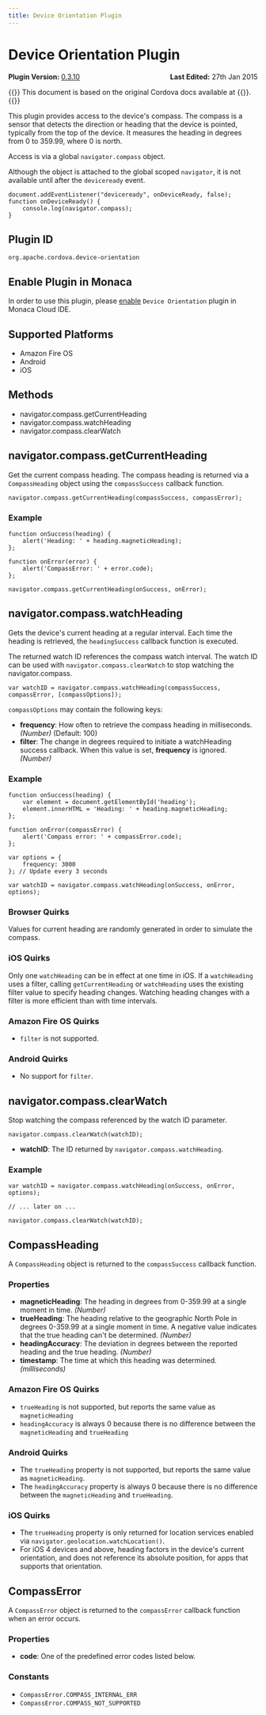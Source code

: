 ```yaml
---
title: Device Orientation Plugin
---
```


# Device Orientation Plugin

<div>
  <div  style="float: left;" align="left"><b>Plugin Version: </b><a href="https://github.com/apache/cordova-plugin-device-orientation/blob/master/RELEASENOTES.md#0310-dec-02-2014">0.3.10</a></div>   
  <div align="right" style="float: right;"><b>Last Edited:</b> 27th Jan 2015</div>
  <br/>
</div>

{{<note>}}
This document is based on the original Cordova docs available at {{<link title="Cordova Docs" href="https://github.com/apache/cordova-plugin-device-orientation">}}.
{{</note>}}

This plugin provides access to the device's compass. The compass is a
sensor that detects the direction or heading that the device is pointed,
typically from the top of the device. It measures the heading in degrees
from 0 to 359.99, where 0 is north.

Access is via a global `navigator.compass` object.

Although the object is attached to the global scoped `navigator`, it is
not available until after the `deviceready` event.

    document.addEventListener("deviceready", onDeviceReady, false);
    function onDeviceReady() {
        console.log(navigator.compass);
    }

Plugin ID
---------

    org.apache.cordova.device-orientation

Enable Plugin in Monaca
-----------------------

In order to use this plugin, please [enable](/en/monaca_ide/manual/dependencies/cordova_plugin/#add-plugins)
`Device Orientation` plugin in Monaca Cloud IDE.

Supported Platforms
-------------------

-   Amazon Fire OS
-   Android
-   iOS

Methods
-------

-   navigator.compass.getCurrentHeading
-   navigator.compass.watchHeading
-   navigator.compass.clearWatch

navigator.compass.getCurrentHeading
-----------------------------------

Get the current compass heading. The compass heading is returned via a
`CompassHeading` object using the `compassSuccess` callback function.

    navigator.compass.getCurrentHeading(compassSuccess, compassError);

### Example

    function onSuccess(heading) {
        alert('Heading: ' + heading.magneticHeading);
    };

    function onError(error) {
        alert('CompassError: ' + error.code);
    };

    navigator.compass.getCurrentHeading(onSuccess, onError);

navigator.compass.watchHeading
------------------------------

Gets the device's current heading at a regular interval. Each time the
heading is retrieved, the `headingSuccess` callback function is
executed.

The returned watch ID references the compass watch interval. The watch
ID can be used with `navigator.compass.clearWatch` to stop watching the
navigator.compass.

    var watchID = navigator.compass.watchHeading(compassSuccess, compassError, [compassOptions]);

`compassOptions` may contain the following keys:

-   **frequency**: How often to retrieve the compass heading in
    milliseconds. *(Number)* (Default: 100)
-   **filter**: The change in degrees required to initiate a
    watchHeading success callback. When this value is set, **frequency**
    is ignored. *(Number)*

### Example

    function onSuccess(heading) {
        var element = document.getElementById('heading');
        element.innerHTML = 'Heading: ' + heading.magneticHeading;
    };

    function onError(compassError) {
        alert('Compass error: ' + compassError.code);
    };

    var options = {
        frequency: 3000
    }; // Update every 3 seconds

    var watchID = navigator.compass.watchHeading(onSuccess, onError, options);

### Browser Quirks

Values for current heading are randomly generated in order to simulate
the compass.

### iOS Quirks

Only one `watchHeading` can be in effect at one time in iOS. If a
`watchHeading` uses a filter, calling `getCurrentHeading` or
`watchHeading` uses the existing filter value to specify heading
changes. Watching heading changes with a filter is more efficient than
with time intervals.

### Amazon Fire OS Quirks

-   `filter` is not supported.

### Android Quirks

-   No support for `filter`.

navigator.compass.clearWatch
----------------------------

Stop watching the compass referenced by the watch ID parameter.

    navigator.compass.clearWatch(watchID);

-   **watchID**: The ID returned by `navigator.compass.watchHeading`.

### Example

    var watchID = navigator.compass.watchHeading(onSuccess, onError, options);

    // ... later on ...

    navigator.compass.clearWatch(watchID);

CompassHeading
--------------

A `CompassHeading` object is returned to the `compassSuccess` callback
function.

### Properties

-   **magneticHeading**: The heading in degrees from 0-359.99 at a
    single moment in time. *(Number)*
-   **trueHeading**: The heading relative to the geographic North Pole
    in degrees 0-359.99 at a single moment in time. A negative value
    indicates that the true heading can't be determined. *(Number)*
-   **headingAccuracy**: The deviation in degrees between the reported
    heading and the true heading. *(Number)*
-   **timestamp**: The time at which this heading was determined.
    *(milliseconds)*

### Amazon Fire OS Quirks

-   `trueHeading` is not supported, but reports the same value as
    `magneticHeading`
-   `headingAccuracy` is always 0 because there is no difference between
    the `magneticHeading` and `trueHeading`

### Android Quirks

-   The `trueHeading` property is not supported, but reports the same
    value as `magneticHeading`.
-   The `headingAccuracy` property is always 0 because there is no
    difference between the `magneticHeading` and `trueHeading`.

### iOS Quirks

-   The `trueHeading` property is only returned for location services
    enabled via `navigator.geolocation.watchLocation()`.
-   For iOS 4 devices and above, heading factors in the device's current
    orientation, and does not reference its absolute position, for apps
    that supports that orientation.

CompassError
------------

A `CompassError` object is returned to the `compassError` callback
function when an error occurs.

### Properties

-   **code**: One of the predefined error codes listed below.

### Constants

-   `CompassError.COMPASS_INTERNAL_ERR`
-   `CompassError.COMPASS_NOT_SUPPORTED`

